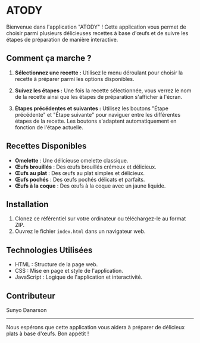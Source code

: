 # ATODY

Bienvenue dans l'application "ATODY" ! Cette application vous permet de choisir parmi plusieurs délicieuses recettes à base d'œufs et de suivre les étapes de préparation de manière interactive.

## Comment ça marche ?

1. **Sélectionnez une recette :** Utilisez le menu déroulant pour choisir la recette à préparer parmi les options disponibles.

2. **Suivez les étapes :** Une fois la recette sélectionnée, vous verrez le nom de la recette ainsi que les étapes de préparation s'afficher à l'écran.

3. **Étapes précédentes et suivantes :** Utilisez les boutons "Étape précédente" et "Étape suivante" pour naviguer entre les différentes étapes de la recette. Les boutons s'adaptent automatiquement en fonction de l'étape actuelle.

## Recettes Disponibles

- **Omelette** : Une délicieuse omelette classique.
- **Œufs brouillés** : Des œufs brouillés crémeux et délicieux.
- **Œufs au plat** : Des œufs au plat simples et délicieux.
- **Œufs pochés** : Des œufs pochés délicats et parfaits.
- **Œufs à la coque** : Des œufs à la coque avec un jaune liquide.

## Installation

1. Clonez ce référentiel sur votre ordinateur ou téléchargez-le au format ZIP.
2. Ouvrez le fichier `index.html` dans un navigateur web.

## Technologies Utilisées

- HTML : Structure de la page web.
- CSS : Mise en page et style de l'application.
- JavaScript : Logique de l'application et interactivité.

## Contributeur

Sunyo Danarson

---

Nous espérons que cette application vous aidera à préparer de délicieux plats à base d'œufs. Bon appétit !